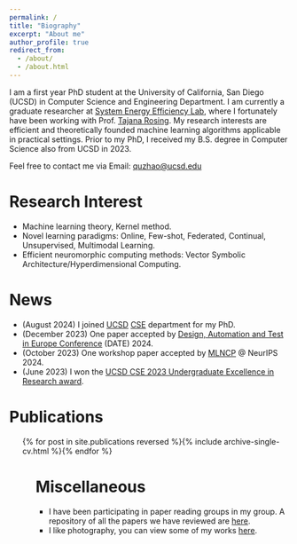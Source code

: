 ```yaml
---
permalink: /
title: "Biography"
excerpt: "About me"
author_profile: true
redirect_from: 
  - /about/
  - /about.html
---
```


I am a first year PhD student at the University of California, San Diego (UCSD) in Computer Science and Engineering Department. I am currently a graduate researcher at [System Energy Efficiency Lab](http://varys.ucsd.edu/), where I fortunately have been working with Prof. [Tajana Rosing](https://scholar.google.com/citations?user=DY_XcO4AAAAJ&hl=en). My research interests are efficient and theoretically founded machine learning algorithms applicable in practical settings. Prior to my PhD, I received my B.S. degree in Computer Science also from UCSD in 2023.

Feel free to contact me via Email: quzhao@ucsd.edu


Research Interest
======
- Machine learning theory, Kernel method.
- Novel learning paradigms: Online, Few-shot, Federated, Continual, Unsupervised, Multimodal Learning.
- Efficient neuromorphic computing methods: Vector Symbolic Architecture/Hyperdimensional Computing.

News
======
- (August 2024) I joined [UCSD](https://ucsd.edu/) [CSE](https://cse.ucsd.edu/) department for my PhD.
- (December 2023) One paper accepted by [Design, Automation and Test in Europe Conference](https://www.date-conference.com/) (DATE) 2024.
- (October 2023) One workshop paper accepted by [MLNCP](https://www.mlwithnewcompute.com/) @ NeurIPS 2024.
- (June 2023) I won the [UCSD CSE 2023 Undergraduate Excellence in Research award](https://cse.ucsd.edu/undergraduate/cse-undergraduate-student-awards).

Publications
======
<ul>{% for post in site.publications reversed %}{% include archive-single-cv.html %}{% endfor %}<ul>

Miscellaneous
======
- I have been participating in paper reading groups in my group. A repository of all the papers we have reviewed are [here](https://github.com/UCSD-SEELab/iot-hd-reading-group).
- I like photography, you can view some of my works [here](/portfolio/).


